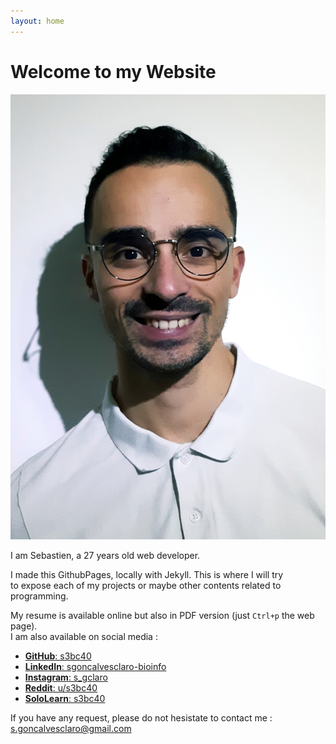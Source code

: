 ```yaml
---
layout: home
---
```


Welcome to my Website
=====================

![Avatar](assets/images//profile_pic.png)

I am Sebastien, a 27 years old web developer.

I made this GithubPages, locally with Jekyll. This is where I will try  
to expose each of my projects or maybe other contents related to programming.

My resume is available online but also in PDF version (just `Ctrl+p` the web page).  
I am also available on social media :

+ [**GitHub**: s3bc40](https://github.com/s3bc40)
+ [**LinkedIn**: sgoncalvesclaro-bioinfo](https://www.linkedin.com/in/sgoncalvesclaro-bioinfo/)
+ [**Instagram**: s_gclaro](https://www.instagram.com/s_gclaro/)
+ [**Reddit**: u/s3bc40](https://www.reddit.com/user/s3bc40)
+ [**SoloLearn**: s3bc40](https://www.sololearn.com/Profile/8304208)

If you have any request, please do not hesistate to contact me :
[s.goncalvesclaro@gmail.com](mailto:s.goncalvesclaro@gmail.com)
